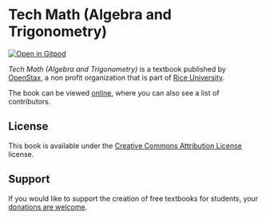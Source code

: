 # Tech Math (Algebra and Trigonometry)

[![Open in Gitpod](https://gitpod.io/button/open-in-gitpod.svg)](https://gitpod.io/from-referrer/)

_Tech Math (Algebra and Trigonometry)_ is a textbook published by [OpenStax](https://openstax.org/), a non profit organization that is part of [Rice University](https://www.rice.edu/).

The book can be viewed [online](https://github.com/cnx-user-books/cnxbook-tech-math-algebra-and-trigonometry/releases/latest), where you can also see a list of contributors.

## License
This book is available under the [Creative Commons Attribution License](./LICENSE) license.

## Support
If you would like to support the creation of free textbooks for students, your [donations are welcome](https://riceconnect.rice.edu/donation/support-openstax-banner).

